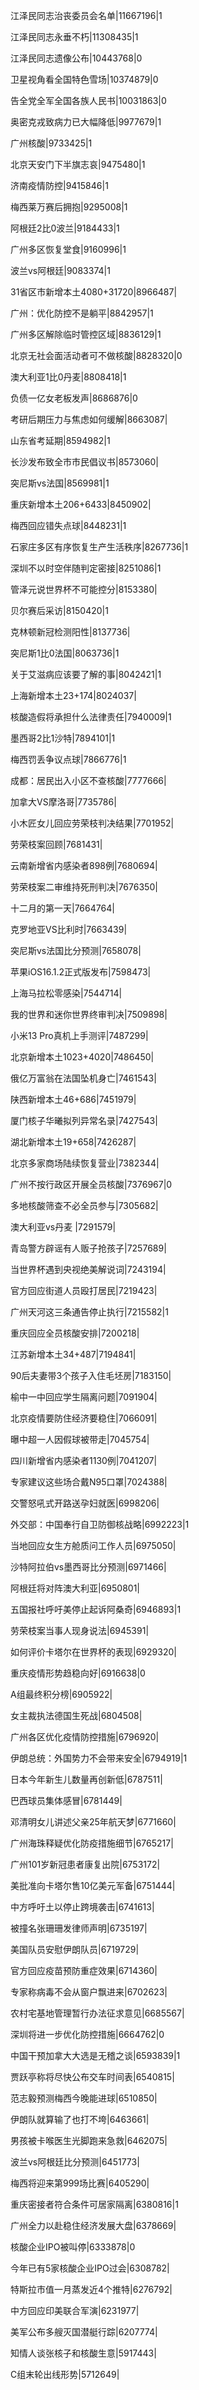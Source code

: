 江泽民同志治丧委员会名单|11667196|1

江泽民同志永垂不朽|11308435|1

江泽民同志遗像公布|10443768|0

卫星视角看全国特色雪场|10374879|0

告全党全军全国各族人民书|10031863|0

奥密克戎致病力已大幅降低|9977679|1

广州核酸|9733425|1

北京天安门下半旗志哀|9475480|1

济南疫情防控|9415846|1

梅西莱万赛后拥抱|9295008|1

阿根廷2比0波兰|9184433|1

广州多区恢复堂食|9160996|1

波兰vs阿根廷|9083374|1

31省区市新增本土4080+31720|8966487|

广州：优化防控不是躺平|8842957|1

广州多区解除临时管控区域|8836129|1

北京无社会面活动者可不做核酸|8828320|0

澳大利亚1比0丹麦|8808418|1

负债一亿女老板发声|8686876|0

考研后期压力与焦虑如何缓解|8663087|

山东省考延期|8594982|1

长沙发布致全市市民倡议书|8573060|

突尼斯vs法国|8569981|1

重庆新增本土206+6433|8450902|

梅西回应错失点球|8448231|1

石家庄多区有序恢复生产生活秩序|8267736|1

深圳不以时空伴随判定密接|8251086|1

管泽元说世界杯不可能控分|8153380|

贝尔赛后采访|8150420|1

克林顿新冠检测阳性|8137736|

突尼斯1比0法国|8063736|1

关于艾滋病应该要了解的事|8042421|1

上海新增本土23+174|8024037|

核酸造假将承担什么法律责任|7940009|1

墨西哥2比1沙特|7894101|1

梅西罚丢争议点球|7866776|1

成都：居民出入小区不查核酸|7777666|

加拿大VS摩洛哥|7735786|

小木匠女儿回应劳荣枝判决结果|7701952|

劳荣枝案回顾|7681431|

云南新增省内感染者898例|7680694|

劳荣枝案二审维持死刑判决|7676350|

十二月的第一天|7664764|

克罗地亚VS比利时|7663439|

突尼斯vs法国比分预测|7658078|

苹果iOS16.1.2正式版发布|7598473|

上海马拉松零感染|7544714|

我的世界和迷你世界终审判决|7509898|

小米13 Pro真机上手测评|7487299|

北京新增本土1023+4020|7486450|

俄亿万富翁在法国坠机身亡|7461543|

陕西新增本土46+686|7451979|

厦门核子华曦拟列异常名录|7427543|

湖北新增本土19+658|7426287|

北京多家商场陆续恢复营业|7382344|

广州不按行政区开展全员核酸|7376967|0

多地核酸筛查不必全员参与|7305682|

澳大利亚vs丹麦 ​|7291579|

青岛警方辟谣有人贩子抢孩子|7257689|

当世界杯遇到央视绝美解说词|7243194|

官方回应街道人员殴打居民|7219423|

广州天河这三条通告停止执行|7215582|1

重庆回应全员核酸安排|7200218|

江苏新增本土34+487|7194841|

90后夫妻带3个孩子入住毛坯房|7183150|

榆中一中回应学生隔离问题|7091904|

北京疫情要防住经济要稳住|7066091|

曝中超一人因假球被带走|7045754|

四川新增省内感染者1130例|7041207|

专家建议这些场合戴N95口罩|7024388|

交警怒吼式开路送孕妇就医|6998206|

外交部：中国奉行自卫防御核战略|6992223|1

当地回应女生方舱质问工作人员|6975050|

沙特阿拉伯vs墨西哥比分预测|6971466|

阿根廷将对阵澳大利亚|6950801|

五国报社呼吁美停止起诉阿桑奇|6946893|1

劳荣枝案当事人现身说法|6945391|

如何评价卡塔尔在世界杯的表现|6929320|

重庆疫情形势趋稳向好|6916638|0

A组最终积分榜|6905922|

女主裁执法德国生死战|6804508|

广州各区优化疫情防控措施|6796920|

伊朗总统：外国势力不会带来安全|6794919|1

日本今年新生儿数量再创新低|6787511|

巴西球员集体感冒|6781449|

邓清明女儿讲述父亲25年航天梦|6771660|

广州海珠释疑优化防疫措施细节|6765217|

广州101岁新冠患者康复出院|6753172|

美批准向卡塔尔售10亿美元军备|6751444|

中方呼吁土以停止跨境袭击|6741613|

被撞名张珊珊发律师声明|6735197|

美国队员安慰伊朗队员|6719729|

官方回应疫苗预防重症效果|6714360|

专家称病毒不会从窗户飘进来|6702623|

农村宅基地管理暂行办法征求意见|6685567|

深圳将进一步优化防控措施|6664762|0

中国干预加拿大大选是无稽之谈|6593839|1

贾跃亭称将尽快公布交车时间表|6540815|

范志毅预测梅西今晚能进球|6510850|

伊朗队就算输了也打不垮|6463661|

男孩被卡喉医生光脚跑来急救|6462075|

波兰vs阿根廷比分预测|6451773|

梅西将迎来第999场比赛|6405290|

重庆密接者符合条件可居家隔离|6380816|1

广州全力以赴稳住经济发展大盘|6378669|

核酸企业IPO被叫停|6333878|0

今年已有5家核酸企业IPO过会|6308782|

特斯拉市值一月蒸发近4个推特|6276792|

中方回应印美联合军演|6231977|

美军公布多艘灭国潜艇行踪|6207774|

知情人谈张核子和核酸生意|5917443|

C组末轮出线形势|5712649|

